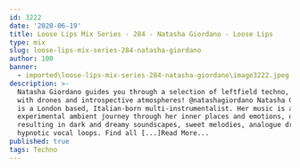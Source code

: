 ```yaml
---
id: 3222
date: '2020-06-19'
title: Loose Lips Mix Series - 284 - Natasha Giordano - Loose Lips
type: mix
slug: loose-lips-mix-series-284-natasha-giordano
author: 100
banner:
  - imported\loose-lips-mix-series-284-natasha-giordano\image3222.jpeg
description: >-
  Natasha Giordano guides you through a selection of leftfield techno, tinted
  with drones and introspective atmospheres! @natashagiordano Natasha Giordano
  is a London based, Italian-born multi-instrumentalist. Her music is an
  experimental ambient journey through her inner places and emotions, often
  resulting in dark and dreamy soundscapes, sweet melodies, analogue drones and
  hypnotic vocal loops. Find all [...]Read More...
published: true
tags: Techno
---
```

